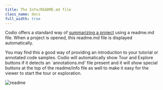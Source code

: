 ```yaml
---
title: The Info/README.md file
class_name: docs
full_width: true
---
```


Codio offers a standard way of [summarizing a project](/docs/ide/ide-general/readme-md) using a readme.md file. When a project is opened, this readme.md file is displayed automatically. 

You may find this a good way of providing an introduction to your tutorial or annotated code samples. Codio will automatically show Tour and Explore buttons if it detects an `annotations.md' file present and it will show special buttons at the top of the readme/info file as well to make it easy for the viewer to start the tour or exploration.

![readme](/img/docs/ca-readme.png)

